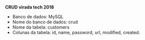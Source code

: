 **CRUD virada tech 2018**

* Banco de dados: MySQL
* Nome do banco de dados: crud
* Nome da tabela: customers
* Colunas da tabela: id, name, password, url, modified, created.

